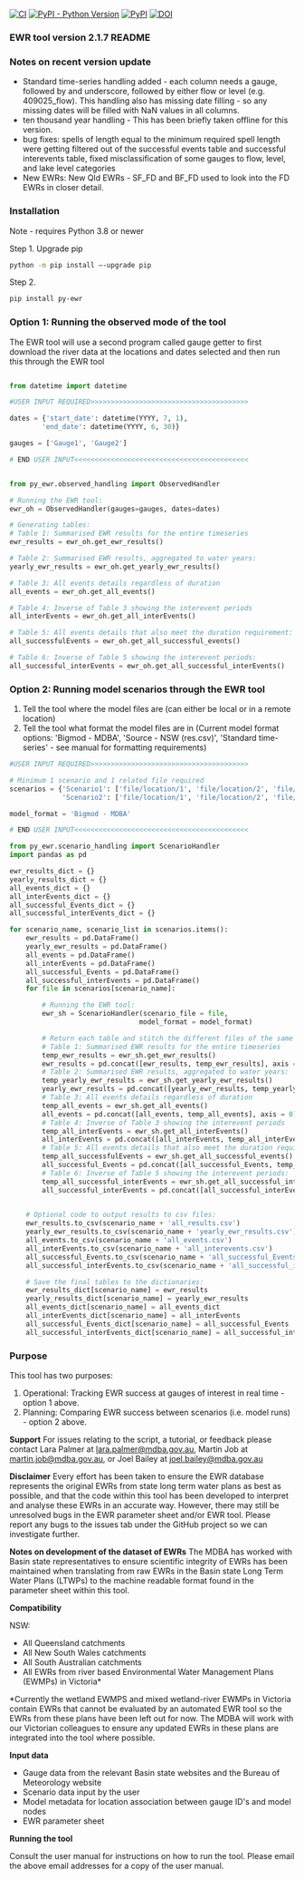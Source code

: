[![CI](https://github.com/MDBAuth/EWR_tool/actions/workflows/test-release.yml/badge.svg)]()
[![PyPI - Python Version](https://img.shields.io/pypi/pyversions/py-ewr)](https://pypi.org/project/py-ewr/)
[![PyPI](https://img.shields.io/pypi/v/py-ewr)](https://pypi.org/project/py-ewr/)
[![DOI](https://zenodo.org/badge/342122359.svg)](https://zenodo.org/badge/latestdoi/342122359)

### **EWR tool version 2.1.7 README**

### **Notes on recent version update**
- Standard time-series handling added - each column needs a gauge, followed by and underscore, followed by either flow or level (e.g. 409025_flow). This handling also has missing date filling - so any missing dates will be filled with NaN values in all columns.
- ten thousand year handling - This has been briefly taken offline for this version.
- bug fixes: spells of length equal to the minimum required spell length were getting filtered out of the successful events table and successful interevents table, fixed misclassification of some gauges to flow, level, and lake level categories
- New EWRs: New Qld EWRs - SF_FD and BF_FD used to look into the FD EWRs in closer detail.

### **Installation**

Note - requires Python 3.8 or newer

Step 1. 
Upgrade pip
```bash
python -m pip install –-upgrade pip
```

Step 2.
```bash
pip install py-ewr
``` 

### Option 1: Running the observed mode of the tool
The EWR tool will use a second program called gauge getter to first download the river data at the locations and dates selected and then run this through the EWR tool

```python

from datetime import datetime

#USER INPUT REQUIRED>>>>>>>>>>>>>>>>>>>>>>>>>>>>>>>>>>>>>>>

dates = {'start_date': datetime(YYYY, 7, 1), 
        'end_date': datetime(YYYY, 6, 30)}

gauges = ['Gauge1', 'Gauge2']

# END USER INPUT<<<<<<<<<<<<<<<<<<<<<<<<<<<<<<<<<<<<<<<<<<<

```

```python

from py_ewr.observed_handling import ObservedHandler

# Running the EWR tool:
ewr_oh = ObservedHandler(gauges=gauges, dates=dates)

# Generating tables:
# Table 1: Summarised EWR results for the entire timeseries
ewr_results = ewr_oh.get_ewr_results()

# Table 2: Summarised EWR results, aggregated to water years:
yearly_ewr_results = ewr_oh.get_yearly_ewr_results()

# Table 3: All events details regardless of duration 
all_events = ewr_oh.get_all_events()

# Table 4: Inverse of Table 3 showing the interevent periods
all_interEvents = ewr_oh.get_all_interEvents()

# Table 5: All events details that also meet the duration requirement:
all_successfulEvents = ewr_oh.get_all_successful_events()

# Table 6: Inverse of Table 5 showing the interevent periods:
all_successful_interEvents = ewr_oh.get_all_successful_interEvents()

```

### Option 2: Running model scenarios through the EWR tool

1. Tell the tool where the model files are (can either be local or in a remote location)
2. Tell the tool what format the model files are in (Current model format options: 'Bigmod - MDBA', 'Source - NSW (res.csv)', 'Standard time-series' - see manual for formatting requirements)

```python
#USER INPUT REQUIRED>>>>>>>>>>>>>>>>>>>>>>>>>>>>>>>>>>>>>>>

# Minimum 1 scenario and 1 related file required
scenarios = {'Scenario1': ['file/location/1', 'file/location/2', 'file/location/3'],
             'Scenario2': ['file/location/1', 'file/location/2', 'file/location/3']}

model_format = 'Bigmod - MDBA'

# END USER INPUT<<<<<<<<<<<<<<<<<<<<<<<<<<<<<<<<<<<<<<<<<<<

```

``` python
from py_ewr.scenario_handling import ScenarioHandler
import pandas as pd

ewr_results_dict = {}
yearly_results_dict = {}
all_events_dict = {}
all_interEvents_dict = {}
all_successful_Events_dict = {}
all_successful_interEvents_dict = {}

for scenario_name, scenario_list in scenarios.items():
    ewr_results = pd.DataFrame()
    yearly_ewr_results = pd.DataFrame()
    all_events = pd.DataFrame()
    all_interEvents = pd.DataFrame()
    all_successful_Events = pd.DataFrame()
    all_successful_interEvents = pd.DataFrame()
    for file in scenarios[scenario_name]:

        # Running the EWR tool:
        ewr_sh = ScenarioHandler(scenario_file = file, 
                                model_format = model_format)

        # Return each table and stitch the different files of the same scenario together:
        # Table 1: Summarised EWR results for the entire timeseries
        temp_ewr_results = ewr_sh.get_ewr_results()
        ewr_results = pd.concat([ewr_results, temp_ewr_results], axis = 0)
        # Table 2: Summarised EWR results, aggregated to water years:
        temp_yearly_ewr_results = ewr_sh.get_yearly_ewr_results()
        yearly_ewr_results = pd.concat([yearly_ewr_results, temp_yearly_ewr_results], axis = 0)
        # Table 3: All events details regardless of duration 
        temp_all_events = ewr_sh.get_all_events()
        all_events = pd.concat([all_events, temp_all_events], axis = 0)
        # Table 4: Inverse of Table 3 showing the interevent periods
        temp_all_interEvents = ewr_sh.get_all_interEvents()
        all_interEvents = pd.concat([all_interEvents, temp_all_interEvents], axis = 0)
        # Table 5: All events details that also meet the duration requirement:
        temp_all_successfulEvents = ewr_sh.get_all_successful_events()
        all_successful_Events = pd.concat([all_successful_Events, temp_all_successfulEvents], axis = 0)
        # Table 6: Inverse of Table 5 showing the interevent periods:
        temp_all_successful_interEvents = ewr_sh.get_all_successful_interEvents()
        all_successful_interEvents = pd.concat([all_successful_interEvents, temp_all_successful_interEvents], axis = 0)
        

    # Optional code to output results to csv files:
    ewr_results.to_csv(scenario_name + 'all_results.csv')
    yearly_ewr_results.to_csv(scenario_name + 'yearly_ewr_results.csv')
    all_events.to_csv(scenario_name + 'all_events.csv')
    all_interEvents.to_csv(scenario_name + 'all_interevents.csv')
    all_successful_Events.to_csv(scenario_name + 'all_successful_Events.csv')
    all_successful_interEvents.to_csv(scenario_name + 'all_successful_interEvents.csv')

    # Save the final tables to the dictionaries:   
    ewr_results_dict[scenario_name] = ewr_results
    yearly_results_dict[scenario_name] = yearly_ewr_results
    all_events_dict[scenario_name] = all_events_dict
    all_interEvents_dict[scenario_name] = all_interEvents
    all_successful_Events_dict[scenario_name] = all_successful_Events
    all_successful_interEvents_dict[scenario_name] = all_successful_interEvents


```


### **Purpose**
This tool has two purposes:
1. Operational: Tracking EWR success at gauges of interest in real time - option 1 above.
2. Planning: Comparing EWR success between scenarios (i.e. model runs) - option 2 above.

**Support**
For issues relating to the script, a tutorial, or feedback please contact Lara Palmer at lara.palmer@mdba.gov.au, Martin Job at martin.job@mdba.gov.au, or Joel Bailey at joel.bailey@mdba.gov.au


**Disclaimer**
Every effort has been taken to ensure the EWR database represents the original EWRs from state long term water plans as best as possible, and that the code within this tool has been developed to interpret and analyse these EWRs in an accurate way. However, there may still be unresolved bugs in the EWR parameter sheet and/or EWR tool. Please report any bugs to the issues tab under the GitHub project so we can investigate further. 


**Notes on development of the dataset of EWRs**
The MDBA has worked with Basin state representatives to ensure scientific integrity of EWRs has been maintained when translating from raw EWRs in the Basin state Long Term Water Plans (LTWPs) to the machine readable format found in the parameter sheet within this tool. 

**Compatibility**

NSW:
- All Queensland catchments
- All New South Wales catchments
- All South Australian catchments
- All EWRs from river based Environmental Water Management Plans (EWMPs) in Victoria*

*Currently the wetland EWMPS and mixed wetland-river EWMPs in Victoria contain EWRs that cannot be evaluated by an automated EWR tool so the EWRs from these plans have been left out for now. The MDBA will work with our Victorian colleagues to ensure any updated EWRs in these plans are integrated into the tool where possible.

**Input data**

- Gauge data from the relevant Basin state websites and the Bureau of Meteorology website
- Scenario data input by the user
- Model metadata for location association between gauge ID's and model nodes
- EWR parameter sheet

**Running the tool**

Consult the user manual for instructions on how to run the tool. Please email the above email addresses for a copy of the user manual.

